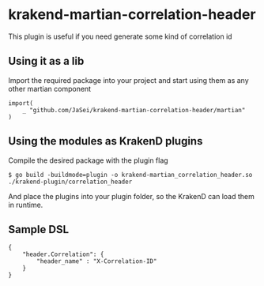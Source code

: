 # krakend-martian-correlation-header
This plugin is useful if you need generate some kind of correlation id

## Using it as a lib
Import the required package into your project and start using them as any other martian component

```
import(
	_ "github.com/JaSei/krakend-martian-correlation-header/martian"
)
```

## Using the modules as KrakenD plugins
Compile the desired package with the plugin flag

```
$ go build -buildmode=plugin -o krakend-martian_correlation_header.so ./krakend-plugin/correlation_header
```
And place the plugins into your plugin folder, so the KrakenD can load them in runtime.

## Sample DSL

```
{
    "header.Correlation": {
        "header_name" : "X-Correlation-ID"
    }
}
```
